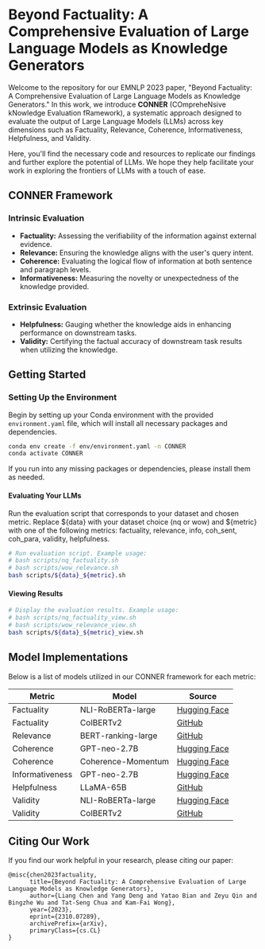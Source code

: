 # Beyond Factuality: A Comprehensive Evaluation of Large Language Models as Knowledge Generators
Welcome to the repository for our EMNLP 2023 paper, "Beyond Factuality: A Comprehensive Evaluation of Large Language Models as Knowledge Generators." In this work, we introduce **CONNER** (COmpreheNsive kNowledge Evaluation fRamework), a systematic approach designed to evaluate the output of Large Language Models (LLMs) across key dimensions such as Factuality, Relevance, Coherence, Informativeness, Helpfulness, and Validity.

Here, you'll find the necessary code and resources to replicate our findings and further explore the potential of LLMs. We hope they help facilitate your work in exploring the frontiers of LLMs with a touch of ease.

## CONNER Framework


### Intrinsic Evaluation

- **Factuality:** Assessing the verifiability of the information against external evidence.
- **Relevance:** Ensuring the knowledge aligns with the user's query intent.
- **Coherence:** Evaluating the logical flow of information at both sentence and paragraph levels.
- **Informativeness:** Measuring the novelty or unexpectedness of the knowledge provided.

### Extrinsic Evaluation

- **Helpfulness:** Gauging whether the knowledge aids in enhancing performance on downstream tasks.
- **Validity:** Certifying the factual accuracy of downstream task results when utilizing the knowledge.

## Getting Started

### Setting Up the Environment

Begin by setting up your Conda environment with the provided `environment.yaml` file, which will install all necessary packages and dependencies.

```bash
conda env create -f env/environment.yaml -n CONNER
conda activate CONNER
```
If you run into any missing packages or dependencies, please install them as needed.

#### Evaluating Your LLMs
Run the evaluation script that corresponds to your dataset and chosen metric. Replace ${data} with your dataset choice (nq or wow) and ${metric} with one of the following metrics: factuality, relevance, info, coh_sent, coh_para, validity, helpfulness.
```bash
# Run evaluation script. Example usage:
# bash scripts/nq_factuality.sh
# bash scripts/wow_relevance.sh
bash scripts/${data}_${metric}.sh
```
#### Viewing Results
```bash
# Display the evaluation results. Example usage:
# bash scripts/nq_factuality_view.sh
# bash scripts/wow_relevance_view.sh
bash scripts/${data}_${metric}_view.sh
```

## Model Implementations

Below is a list of models utilized in our CONNER framework for each metric:

| Metric               | Model                           | Source                                              |
|----------------------|---------------------------------|-----------------------------------------------------|
| Factuality           | NLI-RoBERTa-large               | [Hugging Face](https://huggingface.co/sentence-transformers/nli-roberta-large) |
| Factuality           | ColBERTv2                       | [GitHub](https://github.com/stanford-futuredata/ColBERT)                      |
| Relevance            | BERT-ranking-large              | [GitHub](https://github.com/nyu-dl/dl4marco-bert)                             |
| Coherence            | GPT-neo-2.7B                    | [Hugging Face](https://huggingface.co/EleutherAI/gpt-neo-2.7B)                |
| Coherence            | Coherence-Momentum              | [Hugging Face](https://huggingface.co/aisingapore/coherence-momentum)         |
| Informativeness      | GPT-neo-2.7B                    | [Hugging Face](https://huggingface.co/EleutherAI/gpt-neo-2.7B)                |
| Helpfulness          | LLaMA-65B                       | [GitHub](https://github.com/facebookresearch/llama/tree/main)                 |
| Validity             | NLI-RoBERTa-large               | [Hugging Face](https://huggingface.co/sentence-transformers/nli-roberta-large) |
| Validity             | ColBERTv2                       | [GitHub](https://github.com/stanford-futuredata/ColBERT)                      |


## Citing Our Work
If you find our work helpful in your research, please citing our paper:
```
@misc{chen2023factuality,
      title={Beyond Factuality: A Comprehensive Evaluation of Large Language Models as Knowledge Generators}, 
      author={Liang Chen and Yang Deng and Yatao Bian and Zeyu Qin and Bingzhe Wu and Tat-Seng Chua and Kam-Fai Wong},
      year={2023},
      eprint={2310.07289},
      archivePrefix={arXiv},
      primaryClass={cs.CL}
}
```
